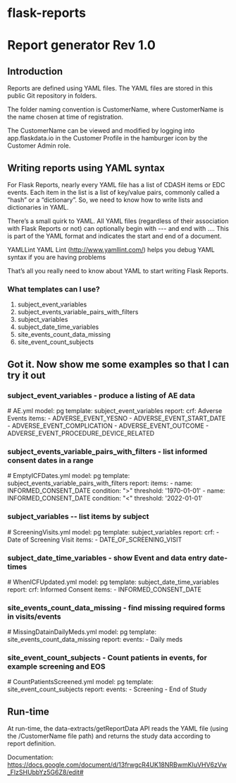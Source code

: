 # flask-reports
# Report generator Rev 1.0

## Introduction
Reports are defined using YAML files.  The YAML files are stored in this public Git repository in folders.

The folder naming convention is CustomerName, where CustomerName is the name chosen at time of registration.

The CustomerName can be viewed and modified by logging into app.flaskdata.io in the Customer Profile in the hamburger icon by the Customer Admin role.

## Writing reports using YAML syntax
For Flask Reports, nearly every YAML file has a list of CDASH items or EDC events. Each item in the list is a list of key/value pairs, commonly called a “hash” or a “dictionary”. So, we need to know how to write lists and dictionaries in YAML.

There’s a small quirk to YAML. All YAML files (regardless of their association with Flask Reports or not) can optionally begin with --- and end with .... This is part of the YAML format and indicates the start and end of a document.

YAMLLint
YAML Lint (http://www.yamllint.com/) helps you debug YAML syntax if you are having problems

That’s all you really need to know about YAML to start writing Flask Reports.

### What templates can I use?
1. subject_event_variables
2. subject_events_variable_pairs_with_filters
3. subject_variables
4. subject_date_time_variables
5. site_events_count_data_missing
6. site_event_count_subjects

## Got it. Now show me some examples so that I can try it out

### subject_event_variables - produce a listing of AE data
\# AE.yml
model: pg
template: subject_event_variables
report:
  crf: Adverse Events
  items:
     - ADVERSE_EVENT_YESNO
     - ADVERSE_EVENT_START_DATE
     - ADVERSE_EVENT_COMPLICATION
     - ADVERSE_EVENT_OUTCOME
     - ADVERSE_EVENT_PROCEDURE_DEVICE_RELATED

### subject_events_variable_pairs_with_filters - list informed consent dates in a range
\# EmptyICFDates.yml
model: pg
template: subject_events_variable_pairs_with_filters
report:
  items:
    - name: INFORMED_CONSENT_DATE
      condition: ">"
      threshold: '1970-01-01'
    - name: INFORMED_CONSENT_DATE
      condition: "<"
      threshold: '2022-01-01'

### subject_variables -- list items by subject
\# ScreeningVisits.yml
model: pg
template: subject_variables
report:
  crf:
    - Date of Screening Visit
  items:
    - DATE_OF_SCREENING_VISIT

### subject_date_time_variables - show Event and data entry date-times
\# WhenICFUpdated.yml
model: pg
template: subject_date_time_variables
report:
  crf: Informed Consent
  items:
    - INFORMED_CONSENT_DATE

### site_events_count_data_missing - find missing required forms in visits/events
\# MissingDatainDailyMeds.yml
model: pg
template: site_events_count_data_missing
report:
  events:
    - Daily meds

### site_event_count_subjects - Count patients in events, for example screening and EOS
\# CountPatientsScreened.yml
model: pg
template: site_event_count_subjects
report:
  events:
    - Screening
    - End of Study




## Run-time
At run-time, the data-extracts/getReportData API  reads the YAML file (using the /CustomerName file path) and returns the study data according to report definition.



Documentation: https://docs.google.com/document/d/13frwgcR4UK18NRBwmKIuVHV6zVw_FlzSHUbbYz5G6Z8/edit#
